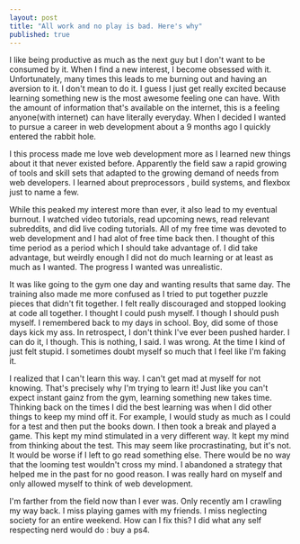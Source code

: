 ```yaml
---
layout: post
title: "All work and no play is bad. Here's why"
published: true
---
```


I like being productive as much as the next guy but I don't want to be consumed by it. When I find a new interest, I become obsessed with it. Unfortunately, many times this leads to me burning out and having an aversion to it. I don't mean to do it. I guess I just get really excited because learning something new is the most awesome feeling one can have. With the amount of information that's available on the internet, this is a feeling anyone(with internet) can have literally everyday. When I decided I wanted to pursue a career in web development about a 9 months ago I quickly entered the rabbit hole.

I this process made me love web development more as I learned new things about it that never existed before. Apparently the field saw a rapid growing of tools and skill sets that adapted to the growing demand of needs from web developers. I learned about preprocessors , build systems, and flexbox just to name a few.

While this peaked my interest more than ever, it also lead to my eventual burnout. I watched video tutorials, read upcoming news, read relevant subreddits, and did live coding tutorials. All of my free time was devoted to web development and I had alot of free time back then. I thought of this time period as a period which I should take advantage of. I did take advantage, but weirdly enough I did not do much learning or at least as much as I wanted. The progress I wanted was unrealistic. 

It was like going to the gym one day and wanting results that same day. The  training also made me more confused as I tried to put together puzzle pieces that didn't fit together. I felt really discouraged and stopped looking at code all together. I thought I could push myself. I though I should push myself. I remembered back to my days in school. Boy, did some of those days kick my ass. In retrospect, I don't think I've ever been pushed harder. I can do it, I though. This is nothing, I said. I was wrong. At the time I kind of just felt stupid. I sometimes doubt myself so much that I feel like I'm faking it.

I realized that I can't learn this way. I can't get mad at myself for not knowing. That's precisely why I'm trying to learn it! Just like you can't expect instant gainz from the gym, learning something new takes time. Thinking back on the times I did the best learning was when I did other things to keep my mind off it. For example, I would study as much as I could for a test and then put the books down. I then took a break and played a game. This kept my mind stimulated in a very different way. It kept my mind from thinking about the test. This may seem like procrastinating, but it's not. It would be worse if I left to go read something else. There would be no way that the looming test wouldn't cross my mind. I abandoned a strategy that helped me in the past for no good reason. I was really hard on myself and only allowed myself to think of web development. 

I'm farther from the field now than I ever was. Only recently am I crawling my way back. I miss playing games with my friends. I miss neglecting society for an entire weekend. How can I fix this? I did what any self respecting nerd would do : buy a ps4.
